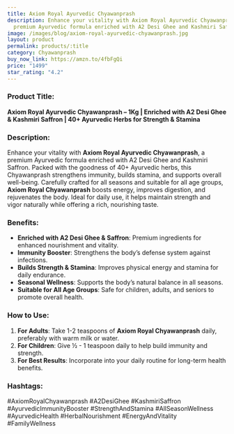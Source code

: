 ```yaml
---
title: Axiom Royal Ayurvedic Chyawanprash
description: Enhance your vitality with Axiom Royal Ayurvedic Chyawanprash, a
  premium Ayurvedic formula enriched with A2 Desi Ghee and Kashmiri Saffron.
image: /images/blog/axiom-royal-ayurvedic-chyawanprash.jpg
layout: product
permalink: products/:title
category: Chyawanprash
buy_now_link: https://amzn.to/4fbFgQi
price: "1499"
star_rating: "4.2"
---
```

### Product Title:
**Axiom Royal Ayurvedic Chyawanprash – 1Kg | Enriched with A2 Desi Ghee & Kashmiri Saffron | 40+ Ayurvedic Herbs for Strength & Stamina**

### Description:
Enhance your vitality with **Axiom Royal Ayurvedic Chyawanprash**, a premium Ayurvedic formula enriched with A2 Desi Ghee and Kashmiri Saffron. Packed with the goodness of 40+ Ayurvedic herbs, this Chyawanprash strengthens immunity, builds stamina, and supports overall well-being. Carefully crafted for all seasons and suitable for all age groups, **Axiom Royal Chyawanprash** boosts energy, improves digestion, and rejuvenates the body. Ideal for daily use, it helps maintain strength and vigor naturally while offering a rich, nourishing taste.

### Benefits:
- **Enriched with A2 Desi Ghee & Saffron**: Premium ingredients for enhanced nourishment and vitality.
- **Immunity Booster**: Strengthens the body’s defense system against infections.
- **Builds Strength & Stamina**: Improves physical energy and stamina for daily endurance.
- **Seasonal Wellness**: Supports the body’s natural balance in all seasons.
- **Suitable for All Age Groups**: Safe for children, adults, and seniors to promote overall health.

### How to Use:
1. **For Adults**: Take 1-2 teaspoons of **Axiom Royal Chyawanprash** daily, preferably with warm milk or water.
2. **For Children**: Give ½ - 1 teaspoon daily to help build immunity and strength.
3. **For Best Results**: Incorporate into your daily routine for long-term health benefits.

### Hashtags:
#AxiomRoyalChyawanprash #A2DesiGhee #KashmiriSaffron #AyurvedicImmunityBooster #StrengthAndStamina #AllSeasonWellness #AyurvedicHealth #HerbalNourishment #EnergyAndVitality #FamilyWellness
